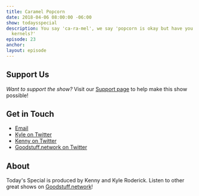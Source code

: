 ```yaml
---
title: Caramel Popcorn
date: 2018-04-06 08:00:00 -06:00
show: todaysspecial
description: You say 'ca-ra-mel', we say 'popcorn is okay but have you had the unpopped
  kernels?'
episode: 23
anchor: 
layout: episode
---
```




## Support Us
*Want to support the show?* Visit our [Support page](https://goodstuff.network/support) to help make this show possible!

## Get in Touch
* [Email](mailto:kyle@goodstuff.network)
* [Kyle on Twitter](http://twitter.com/dogburps)
* [Kenny on Twitter](http://twitter.com/pizzarobotics)
* [Goodstuff.network on Twitter](http://twitter.com/goodstufffm)

## About
Today's Special is produced by Kenny and Kyle Roderick. Listen to other great shows on [Goodstuff.network](http://goodstuff.network/shows)!